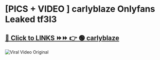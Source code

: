 
 # [PICS + VIDEO ] carlyblaze Onlyfans Leaked tf3l3

## <h2><a href="https://clipsfans.com/carlyblaze&ref=git">🔗 Click to LINKS ⏩⏩ 👉 🟢 carlyblaze </a></h2>

<a href="https://clipsfans.com/carlyblaze&ref=git" rel="nofollow" data-target="animated-image.originalLink"><img src="https://i.ibb.co.com/xMMVF88/686577567.gif" alt="Viral Video Original" style="max-width: 100%; display: inline-block;" data-target="animated-image.originalImage"></a>

